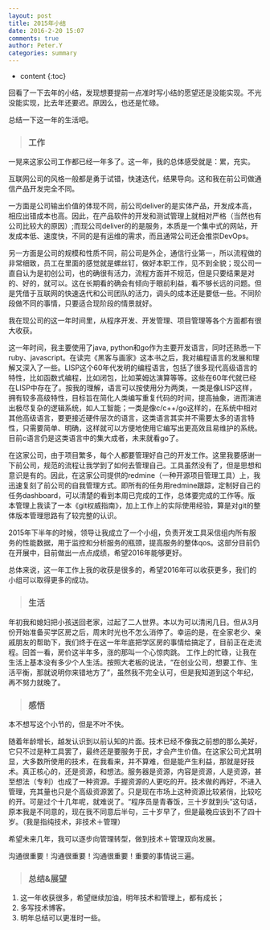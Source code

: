 ```yaml
---
layout: post
title: 2015年小结
date: 2016-2-20 15:07
comments: true
author: Peter.Y
categories: summary
---
```


* content
{:toc}

回看了一下去年的小结，发现想要提前一点准时写小结的愿望还是没能实现。不光没能实现，比去年还要迟。原因么，也还是忙碌。

总结一下这一年的生活吧。

>### 工作

一晃来这家公司工作都已经一年多了。这一年，我的总体感受就是：累，充实。

互联网公司的风格一般都是勇于试错，快速迭代，结果导向。这和我在前公司做通信产品开发完全不同。

一方面是公司输出价值的体现不同，前公司deliver的是实体产品，开发成本高，相应出错成本也高。因此，在产品软件的开发和测试管理上就相对严格（当然也有公司比较大的原因）;而现公司deliver的的是服务，本质是一个集中式的网站，开发成本低、速度快，不同的是有运维的需求，而且通常公司还会推崇DevOps。

另一方面是公司的规模和性质不同，前公司是外企，通信行业第一，所以流程做的非常细致，员工在里面的感觉就是螺丝钉，做好本职工作，见不到全貌；现公司一直自认为是初创公司，也的确很有活力，流程方面并不规范，但是只要结果是对的、好的，就可以。这在长期看的确会有倾向于眼前利益，看不够长远的问题。但是凭借于互联网的快速迭代和公司团队的活力，调头的成本还是要低一些。不同阶段做不同的事情，只要适合现阶段的情景就好。

我在现公司的这一年时间里，从程序开发、开发管理、项目管理等各个方面都有很大收获。

这一年时间，我主要使用了java, python和go作为主要开发语言，同时还熟悉一下ruby、javascript。在读完《黑客与画家》这本书之后，我对编程语言的发展和理解又深入了一些。LISP这个60年代发明的编程语言，包括了很多现代高级语言的特性，比如函数式编程，比如闭包，比如莱姆达演算等等。这些在60年代就已经在LISP中存在了。按我的理解，语言可以按使用分为两类，一类是像LISP这样，拥有较多高级特性，目标旨在简化人类编写重复代码的时间，提高抽象，进而演进出极尽复杂的逻辑系统，如人工智能；一类是像c/c++/go这样的，在系统中相对其他高级语言，要更接近硬件层次的语言，这类语言其实并不需要太多的语言特性，只需要简单、明确，这样就可以方便地使用它编写出更高效且易维护的系统。目前c语言仍是这类语言中的集大成者，未来就看go了。

在这家公司，由于项目繁多，每个人都要管理好自己的开发工作。这里我要感谢一下前公司，规范的流程让我学到了如何去管理自己。工具虽然没有了，但是思想和意识是有的。因此，在这家公司提供的redmine（一种开源项目管理工具）上，我迅速复刻了前公司的自我管理方式。即所有的任务用redmine跟踪，定制好自己的任务dashboard，可以清楚的看到本周已完成的工作，总体要完成的工作等。版本管理上我读了一本《git权威指南》，加上工作上的实际使用经验，算是对git的整体版本管理思路有了较完整的认识。

2015年下半年的时候，领导让我成立了一个小组，负责开发工具采信组内所有服务的性能数据，用于监控和分析服务的瓶颈，提高服务的整体qos。这部分目前仍在开展中，目前做出一点点成绩，希望2016年能够更好。

总体来说，这一年工作上我的收获是很多的，希望2016年可以收获更多，我们的小组可以取得更多的成功。

>### 生活

年初我和媳妇把小孩送回老家，过起了二人世界。本以为可以清闲几日。但从3月份开始准备买学区房之后，周末时光也不怎么消停了。幸运的是，在全家老少、亲戚朋友的帮助下，我们终于在这一年年底把学区房的事情给搞定了，目前正在走流程。回首一看，房价这半年多，涨的那叫一个心惊肉跳。
工作上的忙碌，让我在生活上基本没有多少个人生活。按照大老板的说法，“在创业公司，想要工作、生活平衡，那就说明你来错地方了”，虽然我不完全认可，但是我知道到这个年纪，再不努力就晚了。

>### 感悟

本不想写这个小节的，但是不叶不快。

随着年龄增长，越发认识到以前认知的片面。技术已经不像我之前想的那么美好，它只不过是种工具罢了，最终还是要服务于民，才会产生价值。在这家公司尤其明显，大多数所使用的技术，在我看来，并不算难，但是能产生利益，那就是好技术。真正核心的，还是资源，和想法。服务器是资源，内容是资源，人是资源，甚至想法（专利）也成了一种资源。手握资源的人更吃的开。技术做的再好，不进入管理，充其量也只是个高级资源罢了。只是现在市场上这种资源比较紧俏，比较吃的开。可是过个十几年呢，就难说了。“程序员是青春饭，三十岁就到头”这句话，原本我是不同意的，现在我不同意后半句，三十岁早了，但是最晚应该到不了四十岁。（我是指纯技术，非技术＋管理）

希望未来几年，我可以逐步向管理转型，做到技术＋管理双向发展。

沟通很重要！沟通很重要！沟通很重要！重要的事情说三遍。

>### 总结&展望

1. 这一年收获很多，希望继续加油，明年技术和管理上，都有成长；
2. 多写技术博客。
3. 明年总结可以更准时一些。
